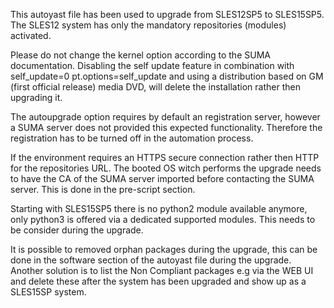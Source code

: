 This autoyast file has been used to upgrade from SLES12SP5 to SLES15SP5.
The SLES12 system has only the mandatory repositories (modules) activated.

Please do not change the kernel option according to the SUMA documentation.
Disabling the self update feature in combination with self_update=0 pt.options=self_update and using a distribution based on GM (first official release) media DVD, will delete the installation rather then upgrading it.

The autoupgrade option requires by default an registration server, however a SUMA server does not provided this expected functionality. Therefore the registration has to be turned off in the automation process. 

If the environment requires an HTTPS secure connection rather then HTTP for the repositories URL. The booted OS witch performs the upgrade needs to have the CA of the SUMA server imported before contacting the SUMA server.
This is done in the pre-script section.

Starting with SLES15SP5 there is no python2 module available anymore, only python3 is offered via a dedicated supported modules.
This needs to be consider during the upgrade. 

It is possible to removed orphan packages during the upgrade, this can be done in the software section of the autoyast file during the upgrade.
Another solution is to list the Non Compliant packages e.g via the WEB UI and delete these after the system has been upgraded and show up as a SLES15SP system.

